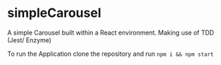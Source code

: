 # simpleCarousel
A simple Carousel built within a React environment. Making use of TDD (Jest/ Enzyme)

To run the Application clone the repository and run ``` npm i && npm start ```
